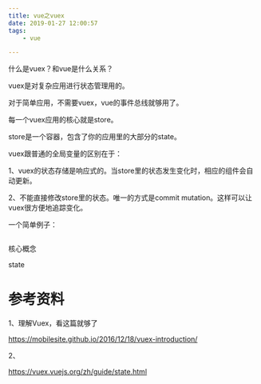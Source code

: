 ```yaml
---
title: vue之vuex
date: 2019-01-27 12:00:57
tags:
	- vue

---
```




什么是vuex？和vue是什么关系？

vuex是对复杂应用进行状态管理用的。

对于简单应用，不需要vuex，vue的事件总线就够用了。

每一个vuex应用的核心就是store。

store是一个容器，包含了你的应用里的大部分的state。

vuex跟普通的全局变量的区别在于：

1、vuex的状态存储是响应式的。当store里的状态发生变化时，相应的组件会自动更新。

2、不能直接修改store里的状态。唯一的方式是commit mutation。这样可以让vuex很方便地追踪变化。

一个简单例子：

```

```



核心概念

state



# 参考资料

1、理解Vuex，看这篇就够了

https://mobilesite.github.io/2016/12/18/vuex-introduction/

2、

https://vuex.vuejs.org/zh/guide/state.html
